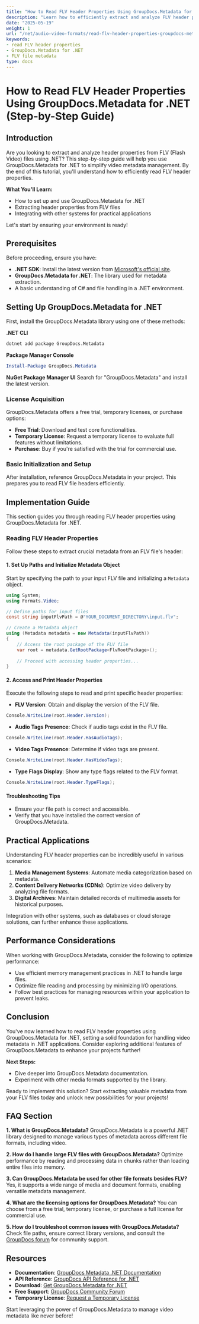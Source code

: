 ```yaml
---
title: "How to Read FLV Header Properties Using GroupDocs.Metadata for .NET (Step-by-Step Guide)"
description: "Learn how to efficiently extract and analyze FLV header properties using GroupDocs.Metadata for .NET. This step-by-step guide covers setup, implementation, and practical applications."
date: "2025-05-19"
weight: 1
url: "/net/audio-video-formats/read-flv-header-properties-groupdocs-metadata-net/"
keywords:
- read FLV header properties
- GroupDocs.Metadata for .NET
- FLV file metadata
type: docs
---
```

# How to Read FLV Header Properties Using GroupDocs.Metadata for .NET (Step-by-Step Guide)

## Introduction

Are you looking to extract and analyze header properties from FLV (Flash Video) files using .NET? This step-by-step guide will help you use GroupDocs.Metadata for .NET to simplify video metadata management. By the end of this tutorial, you'll understand how to efficiently read FLV header properties.

**What You'll Learn:**
- How to set up and use GroupDocs.Metadata for .NET
- Extracting header properties from FLV files
- Integrating with other systems for practical applications

Let's start by ensuring your environment is ready!

## Prerequisites

Before proceeding, ensure you have:
- **.NET SDK**: Install the latest version from [Microsoft's official site](https://dotnet.microsoft.com/download).
- **GroupDocs.Metadata for .NET**: The library used for metadata extraction.
- A basic understanding of C# and file handling in a .NET environment.

## Setting Up GroupDocs.Metadata for .NET

First, install the GroupDocs.Metadata library using one of these methods:

**.NET CLI**
```bash
dotnet add package GroupDocs.Metadata
```

**Package Manager Console**
```powershell
Install-Package GroupDocs.Metadata
```

**NuGet Package Manager UI**
Search for "GroupDocs.Metadata" and install the latest version.

### License Acquisition

GroupDocs.Metadata offers a free trial, temporary licenses, or purchase options:
- **Free Trial**: Download and test core functionalities.
- **Temporary License**: Request a temporary license to evaluate full features without limitations.
- **Purchase**: Buy if you're satisfied with the trial for commercial use.

### Basic Initialization and Setup

After installation, reference GroupDocs.Metadata in your project. This prepares you to read FLV file headers efficiently.

## Implementation Guide

This section guides you through reading FLV header properties using GroupDocs.Metadata for .NET.

### Reading FLV Header Properties

Follow these steps to extract crucial metadata from an FLV file's header:

#### 1. Set Up Paths and Initialize Metadata Object

Start by specifying the path to your input FLV file and initializing a `Metadata` object.

```csharp
using System;
using Formats.Video;

// Define paths for input files
const string inputFlvPath = @"YOUR_DOCUMENT_DIRECTORY\input.flv";

// Create a Metadata object
using (Metadata metadata = new Metadata(inputFlvPath))
{
    // Access the root package of the FLV file
    var root = metadata.GetRootPackage<FlvRootPackage>();
    
    // Proceed with accessing header properties...
}
```

#### 2. Access and Print Header Properties

Execute the following steps to read and print specific header properties:

- **FLV Version**: Obtain and display the version of the FLV file.
```csharp
Console.WriteLine(root.Header.Version);
```

- **Audio Tags Presence**: Check if audio tags exist in the FLV file.
```csharp
Console.WriteLine(root.Header.HasAudioTags);
```

- **Video Tags Presence**: Determine if video tags are present.
```csharp
Console.WriteLine(root.Header.HasVideoTags);
```

- **Type Flags Display**: Show any type flags related to the FLV format.
```csharp
Console.WriteLine(root.Header.TypeFlags);
```

#### Troubleshooting Tips

- Ensure your file path is correct and accessible.
- Verify that you have installed the correct version of GroupDocs.Metadata.

## Practical Applications

Understanding FLV header properties can be incredibly useful in various scenarios:
1. **Media Management Systems**: Automate media categorization based on metadata.
2. **Content Delivery Networks (CDNs)**: Optimize video delivery by analyzing file formats.
3. **Digital Archives**: Maintain detailed records of multimedia assets for historical purposes.

Integration with other systems, such as databases or cloud storage solutions, can further enhance these applications.

## Performance Considerations

When working with GroupDocs.Metadata, consider the following to optimize performance:
- Use efficient memory management practices in .NET to handle large files.
- Optimize file reading and processing by minimizing I/O operations.
- Follow best practices for managing resources within your application to prevent leaks.

## Conclusion

You've now learned how to read FLV header properties using GroupDocs.Metadata for .NET, setting a solid foundation for handling video metadata in .NET applications. Consider exploring additional features of GroupDocs.Metadata to enhance your projects further!

**Next Steps:**
- Dive deeper into GroupDocs.Metadata documentation.
- Experiment with other media formats supported by the library.

Ready to implement this solution? Start extracting valuable metadata from your FLV files today and unlock new possibilities for your projects!

## FAQ Section

**1. What is GroupDocs.Metadata?**
GroupDocs.Metadata is a powerful .NET library designed to manage various types of metadata across different file formats, including video.

**2. How do I handle large FLV files with GroupDocs.Metadata?**
Optimize performance by reading and processing data in chunks rather than loading entire files into memory.

**3. Can GroupDocs.Metadata be used for other file formats besides FLV?**
Yes, it supports a wide range of media and document formats, enabling versatile metadata management.

**4. What are the licensing options for GroupDocs.Metadata?**
You can choose from a free trial, temporary license, or purchase a full license for commercial use.

**5. How do I troubleshoot common issues with GroupDocs.Metadata?**
Check file paths, ensure correct library versions, and consult the [GroupDocs forum](https://forum.groupdocs.com/c/metadata/) for community support.

## Resources
- **Documentation**: [GroupDocs Metadata .NET Documentation](https://docs.groupdocs.com/metadata/net/)
- **API Reference**: [GroupDocs API Reference for .NET](https://reference.groupdocs.com/metadata/net/)
- **Download**: [Get GroupDocs.Metadata for .NET](https://releases.groupdocs.com/metadata/net/)
- **Free Support**: [GroupDocs Community Forum](https://forum.groupdocs.com/c/metadata/)
- **Temporary License**: [Request a Temporary License](https://purchase.groupdocs.com/temporary-license)

Start leveraging the power of GroupDocs.Metadata to manage video metadata like never before!

